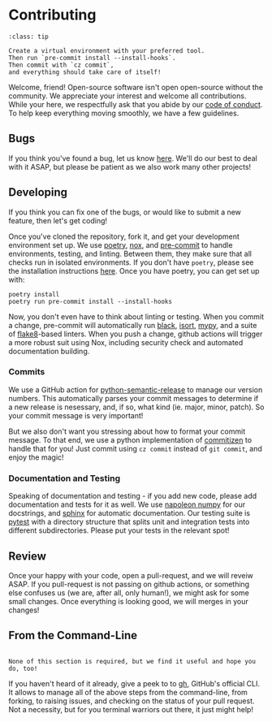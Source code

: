 # Contributing

````{admonition} TLDR
:class: tip

Create a virtual environment with your preferred tool.
Then run `pre-commit install --install-hooks`.
Then commit with `cz commit`,
and everything should take care of itself!
````

Welcome, friend!
Open-source software isn't open open-source without the community.
We appreciate your interest and welcome all contributions.
While your here,
we respectfully ask that you abide by our [code of conduct](CODE_OF_CONDUCT.md).
To help keep everything moving smoothly,
we have a few guidelines.

## Bugs

If you think you've found a bug,
let us know [here][issues].
We'll do our best to deal with it ASAP,
but please be patient as we also work many other projects!

## Developing

If you think you can fix one of the bugs,
or would like to submit a new feature,
then let's get coding!

Once you've cloned the repository,
fork it,
and get your development environment set up.
We use [poetry][poetry],
[nox][nox],
and [pre-commit][pre-commit]
to handle environments, testing, and linting.
Between them,
they make sure that all checks run in isolated environments.
If you don't have `poetry`,
please see the installation instructions [here][poetry_install].
Once you have poetry,
you can get set up with:

```{code-block} shell
poetry install
poetry run pre-commit install --install-hooks
```

Now,
you don't even have to think about linting or testing.
When you commit a change,
pre-commit will automatically run [black][black],
[isort][isort],
[mypy][mypy],
and a suite of [flake8][flake8]-based linters.
When you push a change,
github actions will trigger a more robust suit using Nox,
including security check and automated documentation building.

### Commits

We use a GitHub action for
[python-semantic-release][psr]
to manage our version numbers.
This automatically parses your commit messages to determine if a new release is nesessary,
and, if so, what kind (ie. major, minor, patch).
So your commit message is very important!

But we also don't want you stressing about how to format your commit message.
To that end,
we use a python implementation of
[commitizen][cz]
to handle that for you!
Just commit using `cz commit` instead of `git commit`,
and enjoy the magic!

### Documentation and Testing

Speaking of documentation and testing -
if you add new code,
please add documentation and tests for it as well.
We use [napoleon numpy][docstrings]
for our docstrings,
and [sphinx][sphinx] for automatic documentation.
Our testing suite is [pytest][pytest] with a directory structure
that splits unit and integration tests into different subdirectories.
Please put your tests in the relevant spot!

## Review

Once your happy with your code,
open a pull-request,
and we will reveiw ASAP.
If you pull-request is not passing on github actions,
or something else confuses us
(we are, after all, only human!),
we might ask for some small changes.
Once everything is looking good,
we will merges in your changes!

## From the Command-Line

```{admonition} :fireworks: Optional fun!

None of this section is required, but we find it useful and hope you do, too!
```

If you haven't heard of it already,
give a peek to to [gh][gh],
GitHub's official CLI.
It allows to manage all of the above steps from the command-line,
from forking,
to raising issues,
and checking on the status of your pull request.
Not a necessity,
but for you terminal warriors out there,
it just might help!

[conduct]: CODE_OF_CONDUCT.md "Code of conduct"
[issues]: https://github.com/IMS-Bio2Core-Facility/GTExQuery/issues "Issues"
[gh]: https://github.com/cli/cli "GH CLI"
[poetry]: https://python-poetry.org/ "Poetry"
[poetry_install]: https://python-poetry.org/docs/#installation "Poetry Installation Instructions"
[nox]: https://nox.thea.codes/en/stable/ "Nox"
[pre-commit]: https://pre-commit.com/ "Pre-commit"
[black]: https://github.com/psf/black "Black"
[isort]: https://pycqa.github.io/isort/ "iSort"
[mypy]: https://mypy.readthedocs.io/en/stable/index.html "Mypy"
[flake8]: https://flake8.pycqa.org/en/latest/ "Flake8"
[psr]: https://github.com/relekang/python-semantic-release "Python Semantic Release"
[cz]: https://commitizen-tools.github.io/commitizen/index.html "Commitizen"
[docstrings]: https://sphinxcontrib-napoleon.readthedocs.io/en/latest/example_numpy.html "Numpy Napoleon Docstrings"
[sphinx]: https://www.sphinx-doc.org/en/master/index.html "Sphinx"
[pytest]: https://docs.pytest.org/en/6.2.x/ "pytest"
